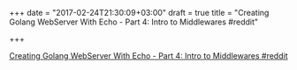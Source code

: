 +++
date = "2017-02-24T21:30:09+03:00"
draft = true
title = "Creating Golang WebServer With Echo - Part 4: Intro to Middlewares  #reddit"

+++

<p><a href="https://t.co/SL8DW1UprK">Creating Golang WebServer With Echo - Part 4: Intro to Middlewares  #reddit</a></p>
